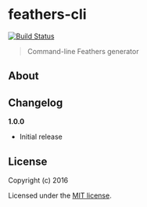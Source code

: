 # feathers-cli

[![Build Status](https://travis-ci.org/feathersjs/feathers-cli.png?branch=master)](https://travis-ci.org/feathersjs/feathers-cli)

> Command-line Feathers generator

## About


## Changelog

__1.0.0__

- Initial release

## License

Copyright (c) 2016

Licensed under the [MIT license](LICENSE).
